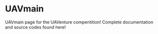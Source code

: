 # UAVmain
UAVmain page for the UAVenture compentition! Complete documentation and source codes found here!
